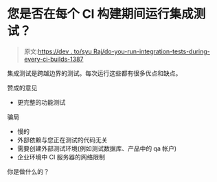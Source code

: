 # 您是否在每个 CI 构建期间运行集成测试？

> 原文:[https://dev . to/syu Raj/do-you-run-integration-tests-during-every-ci-builds-1387](https://dev.to/syuraj/do-you-run-integration-tests-during-every-ci-builds-1387)

集成测试是跨越边界的测试。每次运行这些都有很多优点和缺点。

赞成的意见

*   更完整的功能测试

骗局

*   慢的
*   外部依赖与您正在测试的代码无关
*   需要创建外部测试环境(例如测试数据库、产品中的 qa 帐户)
*   企业环境中 CI 服务器的网络限制

你是做什么的？